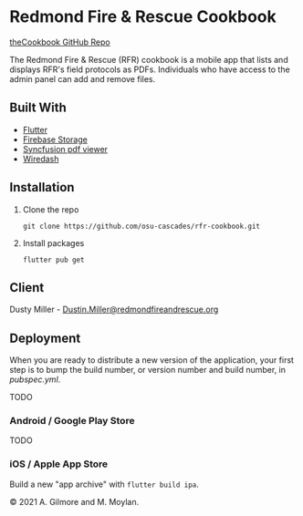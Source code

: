 # Redmond Fire & Rescue Cookbook

[theCookbook GitHub Repo](https://github.com/osu-cascades/rfr-cookbook.git)

The Redmond Fire & Rescue (RFR) cookbook is a mobile app that lists and displays RFR's field protocols as PDFs. Individuals who have access to the admin panel can add and remove files. 

## Built With

- [Flutter](https://docs.flutter.dev/get-started/install)
- [Firebase Storage](https://firebase.google.com/docs/flutter/setup?platform=ios)
- [Syncfusion pdf viewer](https://pub.dev/documentation/syncfusion_flutter_pdfviewer/latest/pdfviewer/pdfviewer-library.html)
- [Wiredash](https://wiredash.io/)

## Installation

1. Clone the repo
    ```
    git clone https://github.com/osu-cascades/rfr-cookbook.git
    ```
2. Install packages
    ```
    flutter pub get
    ```

## Client

Dusty Miller - Dustin.Miller@redmondfireandrescue.org


## Deployment

When you are ready to distribute a new version of the application, your first step
is to bump the build number, or version number and build number, in _pubspec.yml_.

TODO

### Android / Google Play Store

TODO

### iOS / Apple App Store

Build a new "app archive" with `flutter build ipa`. 


&copy; 2021 A. Gilmore and M. Moylan.
